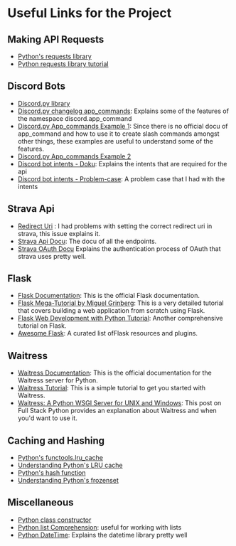 # Useful Links for the Project

## Making API Requests
- [Python's requests library](https://docs.python.org/3/library/requests.html)
- [Python requests library tutorial](https://realpython.com/python-requests/)

## Discord Bots
- [Discord.py library](https://discordpy.readthedocs.io/en/stable/)
- [Discord.py changelog app_commands](https://gist.github.com/Rapptz/c4324f17a80c94776832430007ad40e6): Explains some of the features of the namespace discord.app_command
- [Discord.py App_commands Example 1](https://github.com/Rapptz/discord.py/blob/master/examples/app_commands/basic.py): Since there is no official docu of app_command and how to use it to create slash commands amongst other things, these examples are useful to understand some of the features.
- [Discord.py App_commands Example 2](https://github.com/Rapptz/discord.py/blob/master/examples/app_commands/transformers.py)
- [Discord bot intents - Doku](https://docs.pycord.dev/en/master/intents.html#privileged-intents): Explains the intents that are required for the api
- [Discord bot intents - Problem-case](https://stackoverflow.com/questions/70920148/pycord-message-content-is-empty): A problem case that I had with the intents

## Strava Api
- [Redirect Uri](https://github.com/ethanopp/fitly/issues/12) : I had problems with setting the correct redirect uri in strava, this issue explains it.
- [Strava Api Docu](https://developers.strava.com/docs/reference/): The docu of all the endpoints.
- [Strava OAuth Docu](https://developers.strava.com/docs/getting-started/#oauth) Explains the authentication process of OAuth that strava uses pretty well.

## Flask
- [Flask Documentation](https://flask.palletsprojects.com/en/2.0.x/): This is the official Flask documentation. 
- [Flask Mega-Tutorial by Miguel Grinberg](https://blog.miguelgrinberg.com/post/the-flask-mega-tutorial-part-i-hello-world): This is a very detailed tutorial that covers building a web application from scratch using Flask.
- [Flask Web Development with Python Tutorial](https://www.tutorialspoint.com/flask/index.htm): Another comprehensive tutorial on Flask.
- [Awesome Flask](https://github.com/humiaozuzu/awesome-flask): A curated list ofFlask resources and plugins.

## Waitress
- [Waitress Documentation](https://docs.pylonsproject.org/projects/waitress/en/latest/): This is the official documentation for the Waitress server for Python.
- [Waitress Tutorial](https://www.pythongasm.com/introduction-to-waitress/): This is a simple tutorial to get you started with Waitress.
- [Waitress: A Python WSGI Server for UNIX and Windows](https://www.fullstackpython.com/waitress.html): This post on Full Stack Python provides an explanation about Waitress and when you'd want to use it.

## Caching and Hashing
- [Python's functools.lru_cache](https://docs.python.org/3/library/functools.html#functools.lru_cache)
- [Understanding Python's LRU cache](https://realpython.com/lru-cache-python/)
- [Python's hash function](https://docs.python.org/3/library/functions.html#hash)
- [Understanding Python's frozenset](https://www.programiz.com/python-programming/methods/built-in/frozenset)

## Miscellaneous
- [Python class constructor](https://realpython.com/python-class-constructor/)
- [Python list Comprehension](https://www.w3schools.com/python/python_lists_comprehension.asp): useful for working with lists
- [Python DateTime](https://www.geeksforgeeks.org/python-datetime-module/): Explains the datetime library pretty well

